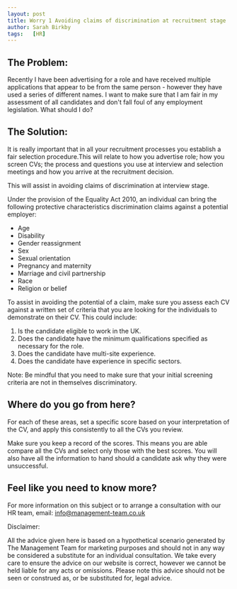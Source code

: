 ```yaml
---
layout: post
title: Worry 1 Avoiding claims of discrimination at recruitment stage
author: Sarah Birkby
tags:   [HR]
---
```


The Problem:
-----------
Recently I have been advertising for a role and have received multiple applications that appear to be from the same person - however they have used a series of different names. I want to make sure that I am fair in my assessment of all candidates and don't fall foul of any employment legislation. What should I do?


The Solution:
-------------
It is really important that in all your recruitment processes you establish a fair selection procedure.This will relate to how you advertise role; how you screen CVs; the process and questions you use at interview and selection meetings and how you arrive at the recruitment decision.

This will assist in avoiding claims of discrimination at interview stage.

Under the provision of the Equality Act 2010, an individual can bring the following protective characteristics discrimination claims against a potential employer:

* Age
* Disability
* Gender reassignment
* Sex
* Sexual orientation
* Pregnancy and maternity
* Marriage and civil partnership
* Race
* Religion or belief

To assist in avoiding the potential of a claim, make sure you assess each CV against a written set of criteria that you are looking for the individuals to demonstrate on their CV.  This could include:

1. Is the candidate eligible to work in the UK.
2. Does the candidate have the minimum qualifications specified as necessary for the role.
3. Does the candidate have multi-site experience.
4. Does the candidate have experience in specific sectors.

Note: Be mindful that you need to make sure that your initial screening criteria are not in themselves discriminatory.

Where do you go from here?
--------------------------

For each of these areas, set a specific score based on your interpretation of the CV, and apply this consistently to all the CVs you review.

Make sure you keep a record of the scores. This means you are able compare all the CVs and select only those with the best scores.  You will also have all the information to hand should a candidate ask why they were unsuccessful.

Feel like you need to know more?
--------------------------------

For more information on this subject or to arrange a consultation with our HR team, email: <info@management-team.co.uk>


Disclaimer:

All the advice given here is based on a hypothetical scenario generated by The Management Team for marketing purposes and should not in any way be considered a substitute for an individual consultation. We take every care to ensure the advice on our website is correct, however we cannot be held liable for any acts or omissions. Please note this advice should not be seen or construed as, or be substituted for, legal advice.
